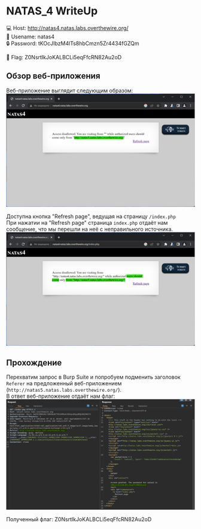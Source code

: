 # NATAS_4 WriteUp
:computer: Host: http://natas4.natas.labs.overthewire.org/  
:bust_in_silhouette: Usename: natas4  
:lock: Password: tKOcJIbzM4lTs8hbCmzn5Zr4434fGZQm

:triangular_flag_on_post: Flag: Z0NsrtIkJoKALBCLi5eqFfcRN82Au2oD

## Обзор веб-приложения
Веб-приложение выглядит следующим образом:
![Скриншот веб-приложения](./img/natas4/natas4_0.png)

Доступна кнопка "Refresh page", ведущая на страницу ``/index.php``  
При нажатии на "Refresh page" страница ``index.php`` отдаёт нам сообщение, что мы перешли на неё с неправильного источника.
![Скриншот веб-приложения](./img/natas4/natas4_1.png)


## Прохождение
Перехватим запрос в Burp Suite и попробуем подменить заголовок ``Referer`` на предложенный веб-приложением (``http://natas5.natas.labs.overthewire.org/``).  
В ответ веб-приложение отдаёт нам флаг:
![Код страницы](img/natas4/natas4_2.png)

Полученный флаг: Z0NsrtIkJoKALBCLi5eqFfcRN82Au2oD
